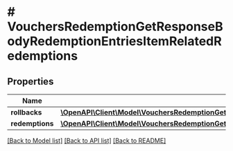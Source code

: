 # # VouchersRedemptionGetResponseBodyRedemptionEntriesItemRelatedRedemptions

## Properties

Name | Type | Description | Notes
------------ | ------------- | ------------- | -------------
**rollbacks** | [**\OpenAPI\Client\Model\VouchersRedemptionGetResponseBodyRedemptionEntriesItemRelatedRedemptionsRollbacksItem[]**](VouchersRedemptionGetResponseBodyRedemptionEntriesItemRelatedRedemptionsRollbacksItem.md) |  | [optional]
**redemptions** | [**\OpenAPI\Client\Model\VouchersRedemptionGetResponseBodyRedemptionEntriesItemRelatedRedemptionsRedemptionsItem[]**](VouchersRedemptionGetResponseBodyRedemptionEntriesItemRelatedRedemptionsRedemptionsItem.md) |  | [optional]

[[Back to Model list]](../../README.md#models) [[Back to API list]](../../README.md#endpoints) [[Back to README]](../../README.md)
